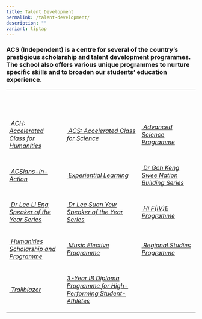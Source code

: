 ```yaml
---
title: Talent Development
permalink: /talent-development/
description: ""
variant: tiptap
---
```

<h3>ACS (Independent) is a centre for several of the country’s prestigious scholarship and talent development programmes. The school also offers various unique programmes to nurture specific skills and to broaden our students’ education experience.</h3>
<table>
<tbody>
<tr>
<th rowspan="1" colspan="1">
<p>&nbsp;</p>
</th>
<th rowspan="1" colspan="1">
<p>&nbsp;</p>
</th>
<th rowspan="1" colspan="1">
<p>&nbsp;</p>
</th>
</tr>
<tr>
<td rowspan="1" colspan="1">
<p><a href="/talent-development/accelerated-class-for-humanities-ach/" rel="noopener noreferrer nofollow" target="_blank">&nbsp;</a><em><a href="/talent-development/accelerated-class-for-humanities-ach/" rel="noopener noreferrer nofollow" target="_blank">ACH: Accelerated Class for Humanities</a></em>
</p>
</td>
<td rowspan="1" colspan="1">
<p><a href="/talent-development/acs-accelerated-class-for-science/" rel="noopener noreferrer nofollow" target="_blank">&nbsp;</a><em><a href="/talent-development/acs-accelerated-class-for-science/" rel="noopener noreferrer nofollow" target="_blank">ACS: Accelerated Class for Science</a></em>
</p>
</td>
<td rowspan="1" colspan="1">
<p><a href="/talent-development/advanced-science-programmes/" rel="noopener noreferrer nofollow" target="_blank">&nbsp;</a><em><a href="/talent-development/advanced-science-programmes/" rel="noopener noreferrer nofollow" target="_blank">Advanced Science Programme</a></em>
</p>
</td>
</tr>
<tr>
<td rowspan="1" colspan="1">
<p><a href="/talent-development/acsians-in-action/" rel="noopener noreferrer nofollow" target="_blank">&nbsp;</a><em><a href="/talent-development/acsians-in-action/" rel="noopener noreferrer nofollow" target="_blank">ACSians-In-Action</a></em>
</p>
</td>
<td rowspan="1" colspan="1">
<p><a href="/talent-development/experiential-learning/" rel="noopener noreferrer nofollow" target="_blank">&nbsp;</a><em><a href="/talent-development/experiential-learning/" rel="noopener noreferrer nofollow" target="_blank">Experiential Learning</a></em>
</p>
</td>
<td rowspan="1" colspan="1">
<p><a href="/talent-development/dr-goh-keng-swee-nation-building-series/" rel="noopener noreferrer nofollow" target="_blank">&nbsp;</a><em><a href="/talent-development/dr-goh-keng-swee-nation-building-series/" rel="noopener noreferrer nofollow" target="_blank">Dr Goh Keng Swee Nation Building Series</a></em>
</p>
</td>
</tr>
<tr>
<td rowspan="1" colspan="1">
<p><a href="/talent-development/dr-lee-li-eng-speaker-of-the-year-award/" rel="noopener noreferrer nofollow" target="_blank">&nbsp;</a><em><a href="/talent-development/dr-lee-li-eng-speaker-of-the-year-award/" rel="noopener noreferrer nofollow" target="_blank">Dr Lee Li Eng Speaker of the Year Series</a></em>
</p>
</td>
<td rowspan="1" colspan="1">
<p><a href="/talent-development/dr-lee-suan-yew-speaker-of-the-year-award/" rel="noopener noreferrer nofollow" target="_blank">&nbsp;</a><em><a href="/talent-development/dr-lee-suan-yew-speaker-of-the-year-award/" rel="noopener noreferrer nofollow" target="_blank">Dr Lee Suan Yew Speaker of the Year Series</a></em>
</p>
</td>
<td rowspan="1" colspan="1">
<p><a href="/events/hi-five-programme/" rel="noopener noreferrer nofollow" target="_blank">&nbsp;</a><em><a href="/events/hi-five-programme/" rel="noopener noreferrer nofollow" target="_blank">Hi F(IV)E Programme</a></em>
</p>
</td>
</tr>
<tr>
<td rowspan="1" colspan="1">
<p><a href="/talent-development/humanities-scholarship-programme/" rel="noopener noreferrer nofollow" target="_blank">&nbsp;</a><em><a href="/talent-development/humanities-scholarship-programme/" rel="noopener noreferrer nofollow" target="_blank">Humanities Scholarship and Programme</a></em>
</p>
</td>
<td rowspan="1" colspan="1">
<p><a href="/talent-development/td-mep/" rel="noopener noreferrer nofollow" target="_blank">&nbsp;</a><em><a href="/talent-development/td-mep/" rel="noopener noreferrer nofollow" target="_blank">Music Elective Programme</a></em>
</p>
</td>
<td rowspan="1" colspan="1">
<p><a href="/talent-development/regional-studies-programme/" rel="noopener noreferrer nofollow" target="_blank">&nbsp;</a><em><a href="/talent-development/regional-studies-programme/" rel="noopener noreferrer nofollow" target="_blank">Regional Studies Programme</a></em>
</p>
</td>
</tr>
<tr>
<td rowspan="1" colspan="1">
<p><a href="/talent-development/trailblazer/" rel="noopener noreferrer nofollow" target="_blank">&nbsp;</a><em><a href="/talent-development/trailblazer/" rel="noopener noreferrer nofollow" target="_blank">Trailblazer</a></em>
</p>
</td>
<td rowspan="1" colspan="1">
<p><em><a href="/talent-development/y3-ib-programme-for-athletes/y3ibathletes/" rel="noopener noreferrer nofollow" target="_blank">3-Year IB Diploma Programme for High-Performing Student-Athletes</a></em>
</p>
</td>
<td rowspan="1" colspan="1">
<p></p>
</td>
</tr>
</tbody>
</table>
<p></p>
